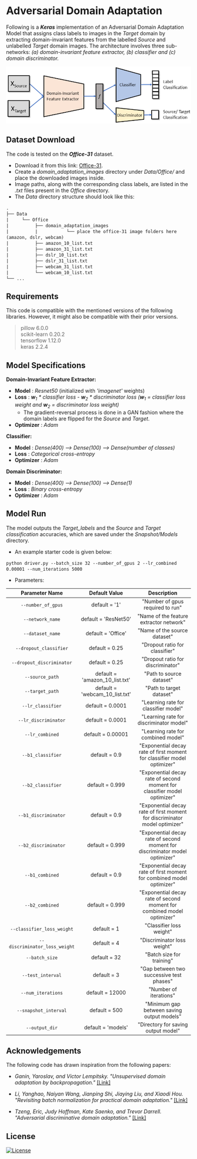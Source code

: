 # Adversarial Domain Adaptation

Following is a **_Keras_** implementation of an Adversarial Domain Adaptation Model that assigns class labels to images in the _Target_ domain by extracting domain-invariant features from the labelled _Source_ and unlabelled _Target_ domain images. The architecture involves three sub-networks: _(a) domain-invariant feature extractor, (b) classifier and (c) domain discriminator._


![Model Diagram](Diagrams/model_fig.png "Schematic diagram of the Model")


## Dataset Download 

The code is tested on the **_Office-31_** dataset.
- Download it from this link: [Office-31](https://drive.google.com/file/d/0B4IapRTv9pJ1WGZVd1VDMmhwdlE/view).
- Create a *domain_adaptation_images* directory under *Data/Office/* and place the downloaded images inside.
- Image paths, along with the corresponding class labels, are listed in the _.txt_ files present in the _Office_ directory. 
- The _Data_ directory structure should look like this:

```
.
├── Data
|     └── Office
|          ├── domain_adaptation_images 
|          |           └── place the office-31 image folders here (amazon, dslr, webcam)
|          ├── amazon_10_list.txt
|          ├── amazon_31_list.txt
|          ├── dslr_10_list.txt
|          ├── dslr_31_list.txt
|          ├── webcam_31_list.txt
|          └── webcam_10_list.txt
└── ...

```

## Requirements

This code is compatible with the mentioned versions of the following libraries. However, it might also be compatible with their prior versions.

> pillow 6.0.0\
> scikit-learn 0.20.2\
> tensorflow 1.12.0\
> keras 2.2.4

## Model Specifications

**Domain-Invariant Feature Extractor:**

- **Model**     : _Resnet50_ (initialized with _'imagenet'_ weights)
- **Loss**      : _**w**<sub>1</sub> * classifier loss - **w**<sub>2</sub> * discriminator loss (**w**<sub>1</sub> = classifier loss weight and **w**<sub>2</sub> = discriminator loss weight)_
  - The gradient-reversal process is done in a GAN fashion where the domain labels are flipped for the _Source_ and _Target_.
- **Optimizer** : _Adam_

**Classifier:**

- **Model**     : _Dense(400) --> Dense(100) --> Dense(number of classes)_
- **Loss**      : _Categorical cross-entropy_
- **Optimizer** : _Adam_

**Domain Discriminator:**

- **Model**     : _Dense(400) --> Dense(100) --> Dense(1)_
- **Loss**      : _Binary cross-entropy_
- **Optimizer** : _Adam_


## Model Run

The model outputs the _Target_labels_ and the _Source_ and _Target classification_ accuracies, which are saved under the _Snapshot/Models_ directory.

- An example starter code is given below:

```
python driver.py --batch_size 32 --number_of_gpus 2 --lr_combined 0.00001 --num_iterations 5000
```

- Parameters:

| Parameter Name | Default Value | Description |
|:---:|:---:|:---:|
| `--number_of_gpus` | default = '1' | "Number of gpus required to run" |
| `--network_name` | default = 'ResNet50' | "Name of the feature extractor network" |
| `--dataset_name` | default = 'Office' | "Name of the source dataset" |
| `--dropout_classifier` | default = 0.25 | "Dropout ratio for classifier" |
| `--dropout_discriminator` | default = 0.25 | "Dropout ratio for discriminator" |
| `--source_path` | default = 'amazon_10_list.txt' | "Path to source dataset" |
| `--target_path` | default = 'webcam_10_list.txt' | "Path to target dataset" |
| `--lr_classifier` | default = 0.0001 | "Learning rate for classifier model" |
| `--lr_discriminator` | default = 0.0001 | "Learning rate for discriminator model" |
| `--lr_combined` | default = 0.00001 | "Learning rate for combined model" |
| `--b1_classifier` | default = 0.9 | "Exponential decay rate of first moment for classifier model optimizer" |
| `--b2_classifier` | default = 0.999 | "Exponential decay rate of second moment for classifier model optimizer" |
| `--b1_discriminator` | default = 0.9 | "Exponential decay rate of first moment for discriminator model optimizer" |
| `--b2_discriminator` | default = 0.999 | "Exponential decay rate of second moment for discriminator model optimizer" |
| `--b1_combined` | default = 0.9 | "Exponential decay rate of first moment for combined model optimizer" |
| `--b2_combined` | default = 0.999 | "Exponential decay rate of second moment for combined model optimizer" |
| `--classifier_loss_weight` | default = 1 | "Classifier loss weight" |
| `--discriminator_loss_weight` | default = 4 | "Discriminator loss weight" |
| `--batch_size` | default = 32 | "Batch size for training" |
| `--test_interval` | default = 3 | "Gap between two successive test phases" |
| `--num_iterations` | default = 12000 | "Number of iterations" |
| `--snapshot_interval` | default = 500 | "Minimum gap between saving output models" |
| `--output_dir` | default = 'models' | "Directory for saving output model" |

## Acknowledgements

The following code has drawn inspiration from the following papers:

- *Ganin, Yaroslav, and Victor Lempitsky. "Unsupervised domain adaptation by backpropagation."* [\[Link\]](https://github.com/S-Choudhuri/Adversarial-Domain-Adaptation-with-Keras/blob/master/Papers/Unsupervised_Domain_Adaptation_by_Backpropagation.pdf)

- *Li, Yanghao, Naiyan Wang, Jianping Shi, Jiaying Liu, and Xiaodi Hou. "Revisiting batch normalization for practical domain adaptation."* [\[Link\]](https://github.com/S-Choudhuri/Adversarial-Domain-Adaptation-with-Keras/blob/master/Papers/Revisiting_Batch_Normalization_for_Practical_Domain_Adaptation.pdf)

- *Tzeng, Eric, Judy Hoffman, Kate Saenko, and Trevor Darrell. "Adversarial discriminative domain adaptation."* [\[Link\]](https://github.com/S-Choudhuri/Adversarial-Domain-Adaptation-with-Keras/blob/master/Papers/Adversarial_Discriminative_Domain.pdf)

## License

[![License](http://img.shields.io/:license-mit-blue.svg?style=flat-square)](https://github.com/S-Choudhuri/Adversarial-Domain-Adaptation-with-Keras/blob/master/LICENSE)
